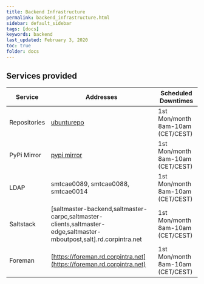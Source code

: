 ```yaml
---
title: Backend Infrastructure
permalink: backend_infrastructure.html
sidebar: default_sidebar
tags: [docs]
keywords: backend
last_updated: February 3, 2020
toc: true
folder: docs
---
```


## Services provided

| Service       | Addresses                                                                 | Scheduled Downtimes               |
|---------------|---------------------------------------------------------------------------|-----------------------------------|
| Repositories  | [ubunturepo](http://ubunturepo.rd.corpintra.net/)                         | 1st Mon/month 8am-10am (CET/CEST) |
| PyPi Mirror   | [pypi mirror](ubunturepo.rd.corpintra.net:4040/root/pypi)                 | 1st Mon/month 8am-10am (CET/CEST) |
| LDAP          | smtcae0089, smtcae0088, smtcae0014                                        | 1st Mon/month 8am-10am (CET/CEST) |
| Saltstack     | \[saltmaster-backend,saltmaster-carpc,saltmaster-clients,saltmaster-edge,saltmaster-mboutpost,salt\].rd.corpintra.net | 1st Mon/month 8am-10am (CET/CEST) |
| Foreman       | [https://foreman.rd.corpintra.net](https://foreman.rd.corpintra.net)      | 1st Mon/month 8am-10am (CET/CEST) |
